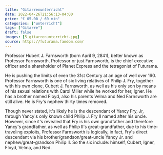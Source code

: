```yaml
---
title: "Gitarrenunterricht"
date: 2022-04-26T21:56:13-04:00
price: "€ 65.00 / 60 min"
categories: ["unterricht"]
tags: ["Gitarre"]
draft: false
images: [5_gitarrenunterricht.jpg]
source: https://futurama.fandom.com/
---
```


Professor Hubert J. Farnsworth (born April 9, 2841), better known as Professor Farnsworth, Professor or just Farnsworth, is the chief executive officer and a shareholder of Planet Express and the tetragonist of Futurama.

He is pushing the limits of even the 31st Century at an agе of well over 160. Professor Farnsworth is one of six living relatives of Philip J. Fry, together with his own clone, Cubert J. Farnsworth, as well as his only son by means of his sexual relations with Carol Miller while he worked for her, Igner. He has a brother named Floyd, also his parents Velma and Ned Farnsworth are still alive. He is Fry's nephew thirty times removed.

Though never stated, it's likely he is the descendant of Yancy Fry, Jr, through Yancy's only known child Philip J. Fry II named after his uncle. However, since it's revealed that Fry is his own grandfather and therefore Yancy's grandfather, as well as Philip II's great-grandfather, due to his time-traveling exploits, Professor Farnsworth is logically, in fact, Fry's direct descendant via his brother/grandson/great-uncle Yancy Jr. and nephew/great-grandson Philip II. So the six include: himself, Cubert, Igner, Floyd, Velma, and Ned.
